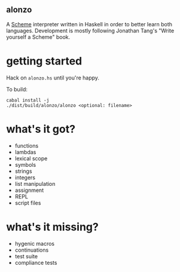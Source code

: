 alonzo
------

A [Scheme](http://www.schemers.org/Documents/Standards/R5RS/HTML/) interpreter written in Haskell in order to better learn both languages. Development is mostly following Jonathan Tang's "Write yourself a Scheme" book.

getting started
===============

Hack on `alonzo.hs` until you're happy.

To build:
```
cabal install -j
./dist/build/alonzo/alonzo <optional: filename>
```

what's it got?
==============

* functions
* lambdas
* lexical scope
* symbols
* strings
* integers
* list manipulation
* assignment
* REPL
* script files

what's it missing?
==================
* hygenic macros
* continuations
* test suite
* compliance tests

